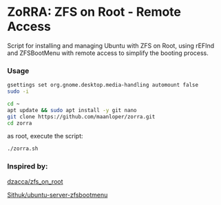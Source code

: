 # ZoRRA: ZFS on Root - Remote Access
Script for installing and managing Ubuntu with ZFS on Root, using rEFInd and ZFSBootMenu with remote access to simplify the booting process.

### Usage

```bash
gsettings set org.gnome.desktop.media-handling automount false
sudo -i 
```

```bash
cd ~
apt update && sudo apt install -y git nano
git clone https://github.com/maanloper/zorra.git
cd zorra
```

as root, execute the script:
```bash
./zorra.sh
```

### Inspired by:
[dzacca/zfs_on_root](https://github.com/dzacca/zfs_on_root)

[Sithuk/ubuntu-server-zfsbootmenu](https://github.com/Sithuk/ubuntu-server-zfsbootmenu)
